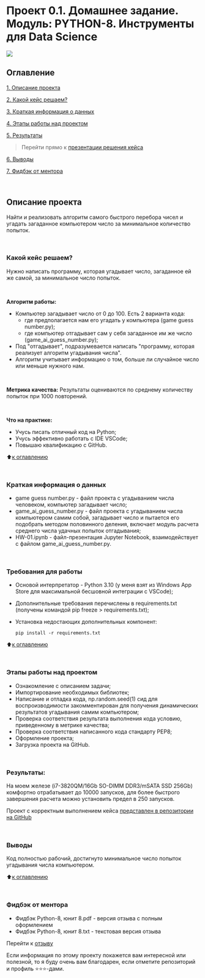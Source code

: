 # Проект 0.1. Домашнее задание. Модуль: PYTHON-8. Инструменты для Data Science
<img style="vertical-align:middle" img src = https://lms.skillfactory.ru/static/rg-theme/images/logo-header.svg>

## Оглавление
[1. Описание проекта](https://github.com/yaroslav-vorobyov/SF_DST/tree/main/PROJECT-0.1#Описание-проекта)

[2. Какой кейс решаем?](https://github.com/yaroslav-vorobyov/SF_DST/tree/main/PROJECT-0.1#Какой-кейс-решаем)

[3. Краткая информация о данных](https://github.com/yaroslav-vorobyov/SF_DST/tree/main/PROJECT-0.1#Краткая-информация-о-данных)

[4. Этапы работы над проектом](https://github.com/yaroslav-vorobyov/SF_DST/tree/main/PROJECT-0.1#Этапы-работы-над-проектом)

[5. Результаты](https://github.com/yaroslav-vorobyov/SF_DST/tree/main/PROJECT-0.1#Результаты)

  >Перейти прямо к [презентации решения кейса](https://github.com/yaroslav-vorobyov/SF_DST/blob/main/PROJECT-0.1/HW-01.ipynb)

[6. Выводы](https://github.com/yaroslav-vorobyov/SF_DST/tree/main/PROJECT-0.1#Выводы)  

[7. Фидбэк от ментора](https://github.com/yaroslav-vorobyov/SF_DST/tree/main/PROJECT-0.1#Фидбэк-от-ментора)

<br>

## Описание проекта
Найти и реализовать алгоритм самого быстрого перебора чисел и угадать загаданное компьютером число за минимальное количество попыток.

<br>

### Какой кейс решаем?
Нужно написать программу, которая угадывает число, загаданное ей же самой, за минимальное число попыток.

<br>

**Алгоритм работы:**
- Компьютер загадывает число от 0 до 100. Есть 2 варианта кода:
    - где предполагается нам его угадать у компьютера (game guess number.py);
    - где компьютер отгадывает сам у себя загаданное им же число (game_ai_guess_number.py);
- Под "отгадывает", подразумевается написать "программу, которая реализует алгоритм угадывания числа".
- Алгоритм учитывает информацию о том, больше ли случайное число или меньше нужного нам.

<br>

**Метрика качества:**
Результаты оцениваются по среднему количеству попыток при 1000 повторений.

<br>

**Что на практике:**
- Учусь писать отличный код на Python;
- Учусь эффективно работать с IDE VSCode;
- Повышаю квалификацию с GitHub.

:arrow_up:[к оглавлению](https://github.com/yaroslav-vorobyov/SF_DST/tree/main/PROJECT-0.1#Оглавление)

<br>

### Краткая информация о данных
-   game guess number.py - файл проекта с угадыванием числа человеком, компьютер загадывает число;
-   game_ai_guess_number.py - файл проекта с угадыванием числа компьютером самим собой, загадывает число и пытается его подобрать методом половинного деления, включает модуль расчета среднего числа удачных попыток отгадывания;
-   HW-01.ipynb - файл-презентация Jupyter Notebook, взаимодействует с файлом game_ai_guess_number.py.

<br>

### Требования для работы
*   Основой интерпретатор - Python 3.10 (у меня взят из Windows App Store для максимальной бесшовной интеграции с VSCode);
*   Дополнительные требования перечислены в requirements.txt (получены командой pip freeze > requirements.txt);
*   Установка недостающих дополнительных компонент:

        pip install -r requirements.txt

:arrow_up:[к оглавлению](https://github.com/yaroslav-vorobyov/SF_DST/tree/main/PROJECT-0.1#Оглавление)

<br>

### Этапы работы над проектом
- Ознакомление с описанием задачи;
- Импортирование необходимых библиотек;
- Написание и отладка кода, np.random.seed(1) сид для воспроизводимости закомментирован для получения динамических результатов угадывания самим компьютером;
- Проверка соответствия результата выполнения кода условию, приведенному в метрике качества;
- Проверка соответствия написанного кода стандарту PEP8;
- Оформление проекта;
- Загрузка проекта на GitHub.

<br>

### Результаты:
На моем железе (i7-3820QM/16Gb SO-DIMM DDR3/mSATA SSD 256Gb) комфортно отрабатывает до 10000 запусков, для более быстрого завершения расчета можно установить предел в 250 запусков.

Проект c корректным выполнением кейса [представлен в репозитории на GitHub](https://github.com/yaroslav-vorobyov/SF_DST/tree/main/PROJECT-0.1/HW-01.ipynb)

<br>

### Выводы
Код полностью рабочий, достигнуто минимальное число попыток угадывания числа компьютером.

:arrow_up:[к оглавлению](https://github.com/yaroslav-vorobyov/SF_DST/tree/main/PROJECT-0.1#Оглавление)

<br>

### Фидбэк от ментора
* Фидбэк Python-8, юнит 8.pdf - версия отзыва с полным оформлением
* Фидбэк Python-8, юнит 8.txt - текстовая версия отзыва

Перейти к [отзыву](https://github.com/yaroslav-vorobyov/SF_DST/tree/main/PROJECT-0.1/docs)

Если информация по этому проекту покажется вам интересной или полезной, то я буду очень вам благодарен, если отметите репозиторий и профиль ⭐️⭐️⭐️-дами.